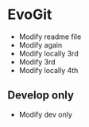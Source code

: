 # EvoGit

- Modify readme file
- Modify again
- Modify locally 3rd
- Modify 3rd
- Modify locally 4th

## Develop only
- Modify dev only
